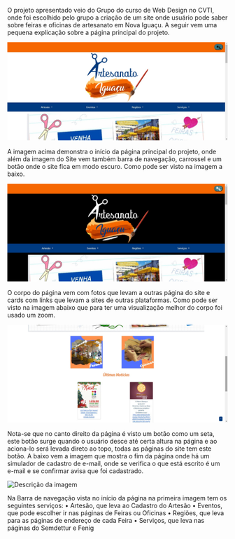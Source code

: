 O projeto apresentado veio do Grupo do curso de Web Design no CVTI, onde foi escolhido pelo grupo a criação de um site onde usuário pode saber sobre feiras e oficinas de artesanato em Nova Iguaçu. A seguir vem uma pequena explicação sobre a página principal do projeto.

![Descrição da imagem](https://github.com/PauloHaganThorondor/Projeto-Web/blob/main/Pagina%20principal%20n.jpg?raw=true)
 
A imagem acima demonstra o início da página principal do projeto, onde além da imagem do Site vem também barra de navegação, carrossel e um botão onde o site fica em modo escuro. Como pode ser visto na imagem a baixo.

![Descrição da imagem](https://github.com/PauloHaganThorondor/Projeto-Web/blob/main/Pagina%20principal%20e.jpg?raw=true)

O corpo do página vem com fotos que levam a outras página do site e cards com links que levam a sites de outras plataformas. Como pode ser visto na imagem abaixo que para ter uma visualização melhor do corpo foi usado um zoom.

![Descrição da imagem](https://github.com/PauloHaganThorondor/Projeto-Web/blob/main/Pagina%20principal%20corpo.jpg?raw=true)

 
Nota-se que no canto direito da página é visto um botão como um seta, este botão surge quando o usuário desce até certa altura na página e ao aciona-lo será levada direto ao topo, todas as páginas do site tem este botão.
A baixo vem a imagem que mostra o fim da página onde há um simulador de cadastro de e-mail, onde se verifica o que está escrito é um e-mail e se confirmar avisa que foi cadastrado.

![Descrição da imagem](https://github.com/PauloHaganThorondor/Projeto-Web/blob/main/Pagina%20principal%20roda%20p%C3%A9.jpg?raw=true)

Na Barra de navegação vista no início da página na primeira imagem tem os seguintes serviços:
•	Artesão, que leva ao Cadastro do Artesão 
•	Eventos, que pode escolher ir nas páginas de Feiras ou Oficinas
•	Regiões, que leva para as páginas de endereço de cada Feira
•	Serviços, que leva nas páginas do Semdettur e Fenig
